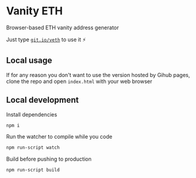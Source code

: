 # Vanity ETH

Browser-based ETH vanity address generator

Just type [`git.io/veth`](https://git.io/veth) to use it ⚡️

## Local usage

If for any reason you don't want to use the version hosted by Gihub pages, clone the repo and open `index.html` with your web browser

## Local development

Install dependencies

```sh
npm i
```

Run the watcher to compile while you code

```sh
npm run-script watch
```

Build before pushing to production

```sh
npm run-script build
```
